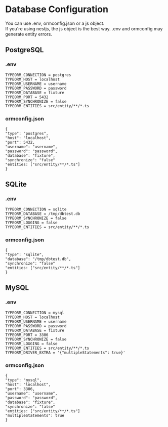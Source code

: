 Database Configuration
==========
You can use .env, ormconfig.json or a js object.    
If you're using nestjs, the js object is the best way. .env and ormconfig may generate entity errors. 

## PostgreSQL

### .env

```
TYPEORM_CONNECTION = postgres
TYPEORM_HOST = localhost
TYPEORM_USERNAME = username
TYPEORM_PASSWORD = password
TYPEORM_DATABASE = fixture
TYPEORM_PORT = 5432
TYPEORM_SYNCHRONIZE = false
TYPEORM_ENTITIES = src/entity/**/*.ts
```

### ormconfig.json

```
{
"type": "postgres",
"host": "localhost",
"port": 5432,
"username": "username",
"password": "password",
"database": "fixture",
"synchronize": "false"
"entities: ["src/entity/**/*.ts"]
}
```

## SQLite

### .env

```
TYPEORM_CONNECTION = sqlite
TYPEORM_DATABASE = /tmp/dbtest.db
TYPEORM_SYNCHRONIZE = false
TYPEORM_LOGGING = false
TYPEORM_ENTITIES = src/entity/**/*.ts
```

### ormconfig.json
```
{
"type": "sqlite",
"database": "/tmp/dbtest.db",
"synchronize": "false"
"entities: ["src/entity/**/*.ts"]
}
```


## MySQL

### .env

```
TYPEORM_CONNECTION = mysql
TYPEORM_HOST = localhost
TYPEORM_USERNAME = username
TYPEORM_PASSWORD = password
TYPEORM_DATABASE = fixture
TYPEORM_PORT = 3306
TYPEORM_SYNCHRONIZE = false
TYPEORM_LOGGING = false
TYPEORM_ENTITIES = src/entity/**/*.ts
TYPEORM_DRIVER_EXTRA = '{"multipleStatements": true}'
```

### ormconfig.json

```
{
"type": "mysql",
"host": "localhost",
"port": 3306,
"username": "username",
"password": "password",
"database": "fixture",
"synchronize": "false"
"entities: ["src/entity/**/*.ts"]
"multipleStatements": true
}
```


